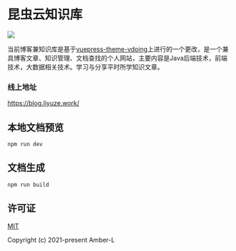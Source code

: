 # 昆虫云知识库

![](https://cdn.jsdelivr.net/gh/Ezuy-Lee/RainzeDrawingBed/media/amber-logo-gree.png)

当前博客兼知识库是基于[vuepress-theme-vdoing](https://github.com/xugaoyi/vuepress-theme-vdoing)上进行的一个更改，是一个兼具博客文章、知识管理、文档查找的个人网站，主要内容是Java后端技术，前端技术，大数据相关技术。学习与分享平时所学知识文章。

### **线上地址**

https://blog.liyuze.work/

## 本地文档预览

```
npm run dev
```

## 文档生成

```
npm run build
```

## 许可证

[MIT](https://github.com/Chubby-Duner/blog/blob/master/LICENSE)

Copyright (c) 2021-present Amber-L
